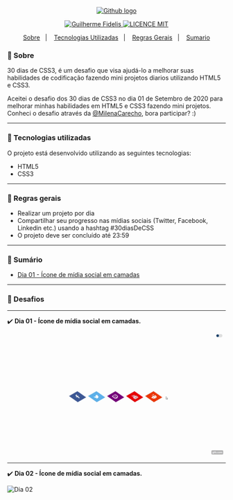 
<p align="center">	
   <a href="https://github.com/MilenaCarecho">
      <img alt="Github logo" src="https://github.com/GuiFidelis/imgs/blob/master/github_logo.png" height="100"/>
  </a>  
</p>

<p align="center">	
   <a href="https://www.linkedin.com/in/guifidelis/">
      <img alt="Guilherme Fidelis" src="https://img.shields.io/badge/-Guilherme Fidelis-6EC987?style=flat&logo=Linkedin&logoColor=white" />
  </a>
  
  <a href="https://github.com/GuiFidelis/30DiasDeCSS/blob/master/LICENSE">
      <img alt="LICENCE MIT" src="https://img.shields.io/github/license/guifidelis/30DiasDeCSS" />
  </a>
  
</p>


<p align="center">
  <a href="#-sobre">Sobre</a>&nbsp;&nbsp;&nbsp;|&nbsp;&nbsp;&nbsp;
  <a href="#-tecnologias-utilizadas">Tecnologias Utilizadas</a>&nbsp;&nbsp;&nbsp;|&nbsp;&nbsp;&nbsp;
  <a href="#-regras-gerais">Regras Gerais</a>&nbsp;&nbsp;&nbsp;|&nbsp;&nbsp;&nbsp;
  <a href="#-sumário">Sumario</a>
</p>

### 📖 Sobre 

30 dias de CSS3, é um desafio que visa ajudá-lo a melhorar suas habilidades de codificação fazendo mini projetos diarios utilizando HTML5 e CSS3.

Aceitei o desafio dos 30 dias de CSS3 no dia 01 de Setembro de 2020 para melhorar minhas habilidades em HTML5 e CSS3 fazendo mini projetos. Conheci o desafio através da [@MilenaCarecho](https://github.com/MilenaCarecho/30diasDeCSS/issues/1), bora participar? :)

--- 

### 🚀 Tecnologias utilizadas

O projeto está desenvolvido utilizando as seguintes tecnologias:

- HTML5
- CSS3

--- 

### 📖 Regras gerais

* Realizar um projeto por dia
* Compartilhar seu progresso nas mídias sociais (Twitter, Facebook, Linkedin etc.) usando a hashtag #30diasDeCSS
* O projeto deve ser concluído até 23:59

--- 

### 📖 Sumário

* [Dia 01 - Ícone de mídia social em camadas](#id01)

--- 

### 📌 Desafios

--- 

✔️ <b>Dia 01 - Ícone de mídia social em camadas. <a name="id01"></a></b>
<p align="left"><img src="https://github.com/GuiFidelis/30DiasDeCSS/blob/master/Desafios/dia%2001/img/resultado.gif" alt="Dia 01 - Ícone de mídia social em camadas."  width="500"></p>

--- 

✔️ <b>Dia 02 - Ícone de mídia social em camadas. <a name="id01"></a></b>
<p align="left"><img src="link" alt="Dia 02"  width="500"></p>

